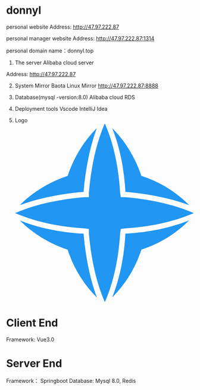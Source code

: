 # donnyl
 personal website  Address:  http://47.97.222.87
 
 personal manager website  Address:  http://47.97.222.87:1314
 
 personal domain name：donnyl.top



1. The server
Alibaba cloud server

Address:  http://47.97.222.87

2. System Mirror
Baota Linux Mirror
http://47.97.222.87:8888


3. Database(mysql -version:8.0)
Alibaba cloud RDS

4. Deployment tools
Vscode
IntelliJ Idea

5. Logo
<svg xmlns="http://www.w3.org/2000/svg" viewBox="0 0 333 333"><g fill="#2196f3"><path d="M235.2 97.8c-11.14-33.42-29.71-64.37-54.47-89.13 13.62 33.42 22.28 74.28 24.76 118.84 44.57 3.71 85.42 12.38 118.84 24.76-24.75-24.76-54.46-43.33-89.13-54.47zM152.26 8.67c-24.75 24.75-43.32 55.7-54.46 89.13-33.42 11.14-64.37 29.71-89.13 54.47 33.42-12.38 74.28-21.04 118.84-24.76 3.71-44.57 12.37-85.42 24.75-118.84zM8.67 180.74c24.76 24.76 55.71 43.33 89.13 54.47 11.14 34.66 29.71 64.37 54.47 89.13-12.38-33.42-21.04-74.28-24.76-118.84-44.57-2.48-85.42-11.15-118.84-24.76zm172.07 143.59c24.76-24.76 43.33-54.47 54.47-89.13 34.66-11.14 64.37-29.71 89.13-54.47-33.42 13.62-74.28 22.28-118.84 24.76-2.48 44.57-11.15 85.42-24.76 118.84z"/><path d="M333 167.12c-39.61-17.33-85.42-26-127.51-29.71h-8.67l-1.24-8.67C193.12 85.42 184.45 39.61 167.12 0c-17.33 39.61-26 85.42-29.71 128.74v8.67h-8.67C85.42 141.12 39.61 149.79 0 167.12c39.61 17.33 85.42 26 128.74 28.47l8.67 1.24v8.67c3.71 42.09 12.38 87.89 29.71 127.51 17.33-39.61 26-85.42 28.47-127.51l1.24-8.67 8.67-1.24c42.08-2.47 87.89-11.14 127.5-28.47z"/></g></svg>



# Client End
Framework: Vue3.0


# Server End
Framework： Springboot
Database: Mysql 8.0, Redis

